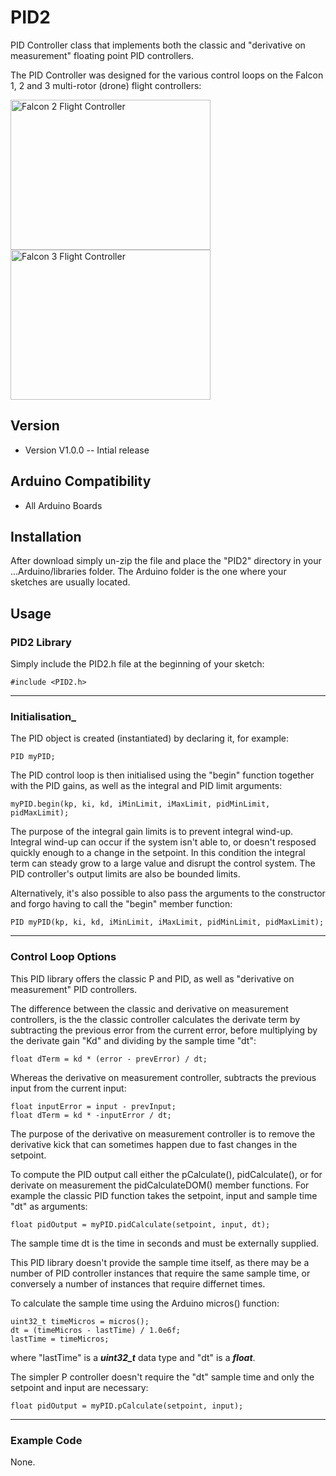 # PID2
PID Controller class that implements both the classic and "derivative on measurement" floating point PID controllers.

The PID Controller was designed for the various control loops on the Falcon 1, 2 and 3 multi-rotor (drone) flight controllers:

<img src="https://static.rcgroups.net/forums/attachments/6/0/1/5/8/7/a10249648-147-Falcon2BlackSplash.jpg" alt="Falcon 2 Flight Controller" width="320" height="240"><img src="https://static.rcgroups.net/forums/attachments/6/0/1/5/8/7/a11105699-25-Falcon3%20Mode%20Settings.png" alt="Falcon 3 Flight Controller" width="320" height="240">

## __Version__

- Version V1.0.0 -- Intial release

## __Arduino Compatibility__

- All Arduino Boards

## __Installation__

After download simply un-zip the file and place the "PID2" directory in your ...Arduino/libraries folder. The Arduino folder is the one where your sketches are usually located.

## __Usage__

### __PID2 Library__

Simply include the PID2.h file at the beginning of your sketch:

```
#include <PID2.h>
```
---
### __Initialisation___

The PID object is created (instantiated) by declaring it, for example:

```
PID myPID;
```

The PID control loop is then initialised using the "begin" function together with the PID gains, as well as the integral and PID limit arguments:

```
myPID.begin(kp, ki, kd, iMinLimit, iMaxLimit, pidMinLimit, pidMaxLimit);
```

The purpose of the integral gain limits is to prevent integral wind-up. Integral wind-up can occur if the system isn't able to, or doesn't resposed quickly enough to a change in the setpoint. In this condition the integral term can steady grow to a large value and disrupt the control system. The PID controller's output limits are also be bounded limits.

Alternatively, it's also possible to also pass the arguments to the constructor and forgo having to call the "begin" member function:

```
PID myPID(kp, ki, kd, iMinLimit, iMaxLimit, pidMinLimit, pidMaxLimit);
```
---
### Control Loop Options

This PID library offers the classic P and PID, as well as "derivative on measurement" PID controllers.
 
The difference between the classic and derivative on measurement controllers, is the the classic controller calculates the derivate term by subtracting the previous error from the current error, before multiplying by the derivate gain "Kd" and dividing by the sample time "dt":

```
float dTerm = kd * (error - prevError) / dt;
```

Whereas the derivative on measurement controller, subtracts the previous input from the current input:

```
float inputError = input - prevInput;  
float dTerm = kd * -inputError / dt;
```

The purpose of the derivative on measurement controller is to remove the derivative kick that can sometimes happen due to fast changes in the setpoint.

To compute the PID output call either the pCalculate(), pidCalculate(), or for derivate on measurement the pidCalculateDOM() member functions. For example the classic PID function takes the setpoint, input and sample time "dt" as arguments:

```
float pidOutput = myPID.pidCalculate(setpoint, input, dt);
```

The sample time dt is the time in seconds and must be externally supplied. 

This PID library doesn't provide the sample time itself, as there may be a number of PID controller instances that require the same sample time, or conversely a number of instances that require differnet times.

To calculate the sample time using the Arduino micros() function:

```
uint32_t timeMicros = micros();  
dt = (timeMicros - lastTime) / 1.0e6f;  
lastTime = timeMicros;
```

where "lastTime" is a **_uint32_t_** data type and "dt" is a **_float_**.

The simpler P controller doesn't require the "dt" sample time and only the setpoint and input are necessary:

```
float pidOutput = myPID.pCalculate(setpoint, input);
```
---
### __Example Code__

None.

